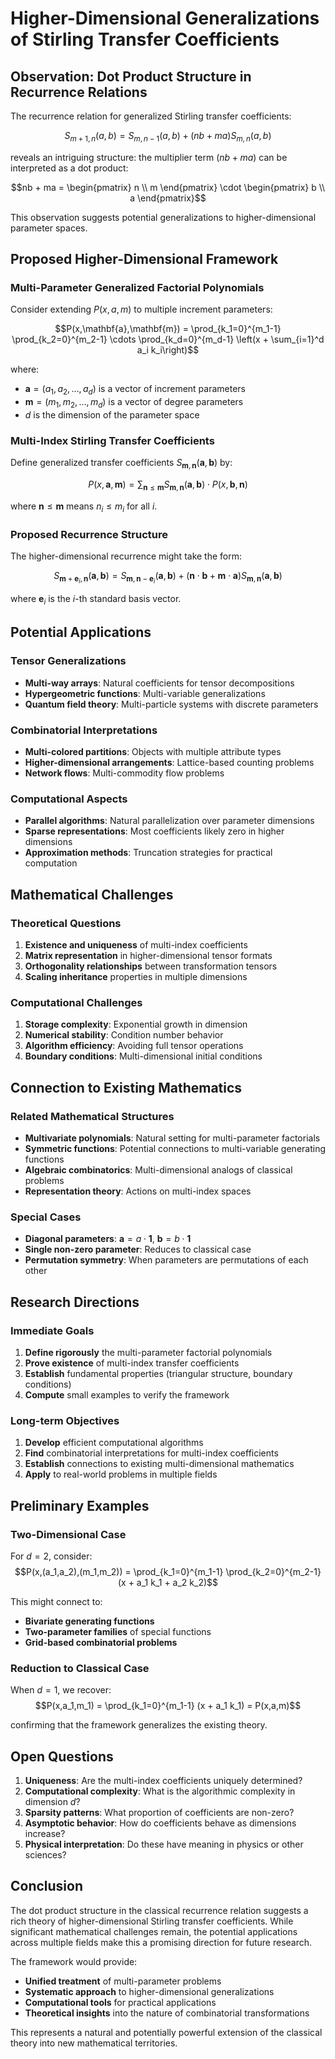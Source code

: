 # Higher-Dimensional Generalizations of Stirling Transfer Coefficients

## Observation: Dot Product Structure in Recurrence Relations

The recurrence relation for generalized Stirling transfer coefficients:

$$S_{m+1,n}(a,b) = S_{m,n-1}(a,b) + (nb + ma)S_{m,n}(a,b)$$

reveals an intriguing structure: the multiplier term $(nb + ma)$ can be interpreted as a dot product:

$$nb + ma = \begin{pmatrix} n \\ m \end{pmatrix} \cdot \begin{pmatrix} b \\ a \end{pmatrix}$$

This observation suggests potential generalizations to higher-dimensional parameter spaces.

## Proposed Higher-Dimensional Framework

### Multi-Parameter Generalized Factorial Polynomials

Consider extending $P(x,a,m)$ to multiple increment parameters:

$$P(x,\mathbf{a},\mathbf{m}) = \prod_{k_1=0}^{m_1-1} \prod_{k_2=0}^{m_2-1} \cdots \prod_{k_d=0}^{m_d-1} \left(x + \sum_{i=1}^d a_i k_i\right)$$

where:
- $\mathbf{a} = (a_1, a_2, \ldots, a_d)$ is a vector of increment parameters
- $\mathbf{m} = (m_1, m_2, \ldots, m_d)$ is a vector of degree parameters
- $d$ is the dimension of the parameter space

### Multi-Index Stirling Transfer Coefficients

Define generalized transfer coefficients $S_{\mathbf{m},\mathbf{n}}(\mathbf{a},\mathbf{b})$ by:

$$P(x,\mathbf{a},\mathbf{m}) = \sum_{\mathbf{n} \leq \mathbf{m}} S_{\mathbf{m},\mathbf{n}}(\mathbf{a},\mathbf{b}) \cdot P(x,\mathbf{b},\mathbf{n})$$

where $\mathbf{n} \leq \mathbf{m}$ means $n_i \leq m_i$ for all $i$.

### Proposed Recurrence Structure

The higher-dimensional recurrence might take the form:

$$S_{\mathbf{m}+\mathbf{e}_i,\mathbf{n}}(\mathbf{a},\mathbf{b}) = S_{\mathbf{m},\mathbf{n}-\mathbf{e}_i}(\mathbf{a},\mathbf{b}) + (\mathbf{n} \cdot \mathbf{b} + \mathbf{m} \cdot \mathbf{a}) S_{\mathbf{m},\mathbf{n}}(\mathbf{a},\mathbf{b})$$

where $\mathbf{e}_i$ is the $i$-th standard basis vector.

## Potential Applications

### Tensor Generalizations
- **Multi-way arrays**: Natural coefficients for tensor decompositions
- **Hypergeometric functions**: Multi-variable generalizations
- **Quantum field theory**: Multi-particle systems with discrete parameters

### Combinatorial Interpretations
- **Multi-colored partitions**: Objects with multiple attribute types
- **Higher-dimensional arrangements**: Lattice-based counting problems
- **Network flows**: Multi-commodity flow problems

### Computational Aspects
- **Parallel algorithms**: Natural parallelization over parameter dimensions
- **Sparse representations**: Most coefficients likely zero in higher dimensions
- **Approximation methods**: Truncation strategies for practical computation

## Mathematical Challenges

### Theoretical Questions
1. **Existence and uniqueness** of multi-index coefficients
2. **Matrix representation** in higher-dimensional tensor formats
3. **Orthogonality relationships** between transformation tensors
4. **Scaling inheritance** properties in multiple dimensions

### Computational Challenges
1. **Storage complexity**: Exponential growth in dimension
2. **Numerical stability**: Condition number behavior
3. **Algorithm efficiency**: Avoiding full tensor operations
4. **Boundary conditions**: Multi-dimensional initial conditions

## Connection to Existing Mathematics

### Related Mathematical Structures
- **Multivariate polynomials**: Natural setting for multi-parameter factorials
- **Symmetric functions**: Potential connections to multi-variable generating functions
- **Algebraic combinatorics**: Multi-dimensional analogs of classical problems
- **Representation theory**: Actions on multi-index spaces

### Special Cases
- **Diagonal parameters**: $\mathbf{a} = a \cdot \mathbf{1}$, $\mathbf{b} = b \cdot \mathbf{1}$
- **Single non-zero parameter**: Reduces to classical case
- **Permutation symmetry**: When parameters are permutations of each other

## Research Directions

### Immediate Goals
1. **Define rigorously** the multi-parameter factorial polynomials
2. **Prove existence** of multi-index transfer coefficients
3. **Establish** fundamental properties (triangular structure, boundary conditions)
4. **Compute** small examples to verify the framework

### Long-term Objectives
1. **Develop** efficient computational algorithms
2. **Find** combinatorial interpretations for multi-index coefficients
3. **Establish** connections to existing multi-dimensional mathematics
4. **Apply** to real-world problems in multiple fields

## Preliminary Examples

### Two-Dimensional Case
For $d = 2$, consider:
$$P(x,(a_1,a_2),(m_1,m_2)) = \prod_{k_1=0}^{m_1-1} \prod_{k_2=0}^{m_2-1} (x + a_1 k_1 + a_2 k_2)$$

This might connect to:
- **Bivariate generating functions**
- **Two-parameter families** of special functions
- **Grid-based combinatorial problems**

### Reduction to Classical Case
When $d = 1$, we recover:
$$P(x,a_1,m_1) = \prod_{k_1=0}^{m_1-1} (x + a_1 k_1) = P(x,a,m)$$

confirming that the framework generalizes the existing theory.

## Open Questions

1. **Uniqueness**: Are the multi-index coefficients uniquely determined?
2. **Computational complexity**: What is the algorithmic complexity in dimension $d$?
3. **Sparsity patterns**: What proportion of coefficients are non-zero?
4. **Asymptotic behavior**: How do coefficients behave as dimensions increase?
5. **Physical interpretation**: Do these have meaning in physics or other sciences?

## Conclusion

The dot product structure in the classical recurrence relation suggests a rich theory of higher-dimensional Stirling transfer coefficients. While significant mathematical challenges remain, the potential applications across multiple fields make this a promising direction for future research.

The framework would provide:
- **Unified treatment** of multi-parameter problems
- **Systematic approach** to higher-dimensional generalizations
- **Computational tools** for practical applications
- **Theoretical insights** into the nature of combinatorial transformations

This represents a natural and potentially powerful extension of the classical theory into new mathematical territories.
